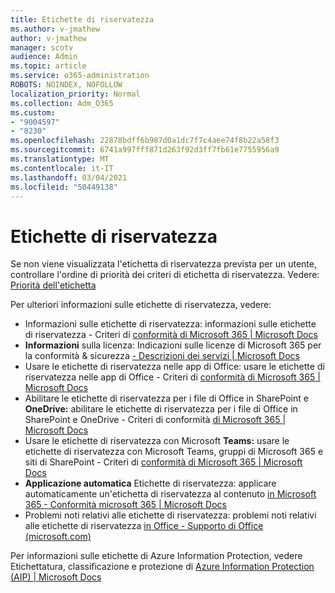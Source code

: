 ```yaml
---
title: Etichette di riservatezza
ms.author: v-jmathew
author: v-jmathew
manager: scotv
audience: Admin
ms.topic: article
ms.service: o365-administration
ROBOTS: NOINDEX, NOFOLLOW
localization_priority: Normal
ms.collection: Adm_O365
ms.custom:
- "9004597"
- "8230"
ms.openlocfilehash: 22878bdff6b987d0a1dc7f7c4aee74f8b22a58f3
ms.sourcegitcommit: 6741a997fff871d263f92d3ff7fb61e7755956a9
ms.translationtype: MT
ms.contentlocale: it-IT
ms.lasthandoff: 03/04/2021
ms.locfileid: "50449138"
---
```

# <a name="sensitivity-labels"></a>Etichette di riservatezza

Se non viene visualizzata l'etichetta di riservatezza prevista per un utente, controllare l'ordine di priorità dei criteri di etichetta di riservatezza. Vedere: [Priorità dell'etichetta](https://docs.microsoft.com/microsoft-365/compliance/sensitivity-labels)

Per ulteriori informazioni sulle etichette di riservatezza, vedere:

- Informazioni sulle etichette di riservatezza: informazioni sulle etichette di riservatezza - Criteri di [conformità di Microsoft 365 | Microsoft Docs](https://docs.microsoft.com/microsoft-365/compliance/sensitivity-labels)
- **Informazioni** sulla licenza: Indicazioni sulle licenze di Microsoft 365 per la conformità & sicurezza [- Descrizioni dei servizi | Microsoft Docs](https://docs.microsoft.com/office365/servicedescriptions/microsoft-365-service-descriptions/microsoft-365-tenantlevel-services-licensing-guidance/microsoft-365-security-compliance-licensing-guidance#information-protection)
- Usare le etichette di riservatezza nelle app di Office: usare le etichette di riservatezza nelle app di Office - Criteri di [conformità di Microsoft 365 | Microsoft Docs](https://docs.microsoft.com/microsoft-365/compliance/sensitivity-labels-office-apps)
- Abilitare le etichette di riservatezza per i file di Office in SharePoint e **OneDrive:** abilitare le etichette di riservatezza per i file di Office in SharePoint e OneDrive - Criteri di conformità [di Microsoft 365 | Microsoft Docs](https://docs.microsoft.com/microsoft-365/compliance/sensitivity-labels-sharepoint-onedrive-files)
- Usare le etichette di riservatezza con Microsoft **Teams:** usare le etichette di riservatezza con Microsoft Teams, gruppi di Microsoft 365 e siti di SharePoint - Criteri di [conformità di Microsoft 365 | Microsoft Docs](https://docs.microsoft.com/microsoft-365/compliance/sensitivity-labels-teams-groups-sites)
- **Applicazione automatica** Etichette di riservatezza: applicare automaticamente un'etichetta di riservatezza al contenuto [in Microsoft 365 - Conformità microsoft 365 | Microsoft Docs](https://docs.microsoft.com/microsoft-365/compliance/apply-sensitivity-label-automatically)
- Problemi noti relativi alle etichette di riservatezza: problemi noti relativi alle etichette di riservatezza [in Office - Supporto di Office (microsoft.com)](https://support.microsoft.com/office/known-issues-with-sensitivity-labels-in-office-b169d687-2bbd-4e21-a440-7da1b2743edc)

Per informazioni sulle etichette di Azure Information Protection, vedere Etichettatura, classificazione e protezione di [Azure Information Protection (AIP) | Microsoft Docs](https://docs.microsoft.com/azure/information-protection/aip-classification-and-protection)
